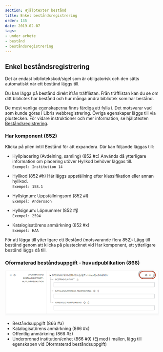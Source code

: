 ```yaml
---
section: Hjälptexter bestånd
title: Enkel beståndsregistrering
order: 135
date: 2019-02-07
tags:
- under arbete
- bestånd
- beståndsregistrering
--- 
```


## Enkel beståndsregistrering

Det är endast bibliotekskod/sigel som är obligatorisk och den sätts automatiskt när ett bestånd läggs till.

Du kan lägga på bestånd direkt ifrån träfflistan. Från träfflistan kan du se om ditt bibliotek har bestånd och hur många andra bibliotek som har bestånd.

De mest vanliga egenskaperna finns färdiga att fylla i. Det motsvarar vad som kunde göras i Libris webbregistrering. Övriga egenskaper läggs till via plustecken. För vidare instruktioner och mer information, se hjälptexten [Beståndsregistrering](https://libris.kb.se/katalogisering/help/workflow-holding).

### Har komponent (852)
Klicka på pilen intill Bestånd för att expandera. Där kan följande läggas till:

* Hyllplacering (Avdelning, samling) (852 #c)
Används då ytterligare information om placering utöver Hyllkod behöver läggas till.
<br/>```Exempel: Institution 14```

* Hyllkod (852 #h)
Här läggs uppställning efter klassifikation eller annan hyllkod.
<br/>```Exempel: 158.1```

* Hyllsignum: Uppställningsord (852 #l)
<br/>```Exempel: Andersson```

* Hyllsignum: Löpnummer (852 #j)
<br/>```Exempel: 2594```

* Katalogisatörens anmärkning (852 #x)
<br/>```Exempel: HAA```


För att lägga till ytterligare ett Bestånd (motsvarande flera 852): Lägg till bestånd genom att klicka på plustecknet vid Har komponent, ett ytterligare bestånd läggs då till.

### Oformaterad beståndsuppgift - huvudpublikation (866)

![Oformaterad beståndsuppgift](oformateradbestand.png)

* Beståndsuppgift (866 #a)
* Katalogisatörens anmärkning (866 #x)
* Offentlig anmärkning (866 #z)
* Underordnad institution/enhet (866 #9) (Ej med i mallen, lägg till egenskapen vid Oformaterad beståndsuppgift)


